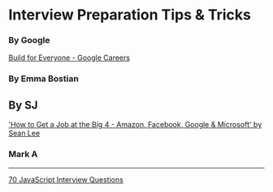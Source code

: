 # Interview Preparation Tips & Tricks

### By Google

[Build for Everyone - Google Careers](https://careers.google.com/how-we-hire/interview/#interviews-for-software-engineering-and-technical-roles)

### By Emma Bostian

[](https://dev.to/emmabostian/i-passed-the-google-technical-interviews-you-can-too-4i6m)

[](https://gist.github.com/emmabostian/aea646464456c2fb4ad66f1051faba83)

[](https://gist.github.com/emmabostian/c996c68458dd5eb770529b52dd7bfb00)

## By SJ

['How to Get a Job at the Big 4 - Amazon, Facebook, Google & Microsoft' by Sean Lee](https://www.youtube.com/watch?v=YJZCUhxNCv8)

### Mark A

---

[70 JavaScript Interview Questions](https://dev.to/macmacky/70-javascript-interview-questions-5gfi)